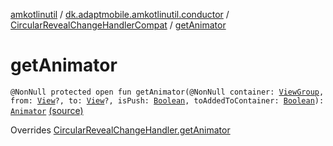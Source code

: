 [amkotlinutil](../../index.md) / [dk.adaptmobile.amkotlinutil.conductor](../index.md) / [CircularRevealChangeHandlerCompat](index.md) / [getAnimator](./get-animator.md)

# getAnimator

`@NonNull protected open fun getAnimator(@NonNull container: `[`ViewGroup`](https://developer.android.com/reference/android/view/ViewGroup.html)`, from: `[`View`](https://developer.android.com/reference/android/view/View.html)`?, to: `[`View`](https://developer.android.com/reference/android/view/View.html)`?, isPush: `[`Boolean`](https://kotlinlang.org/api/latest/jvm/stdlib/kotlin/-boolean/index.html)`, toAddedToContainer: `[`Boolean`](https://kotlinlang.org/api/latest/jvm/stdlib/kotlin/-boolean/index.html)`): `[`Animator`](https://developer.android.com/reference/android/animation/Animator.html) [(source)](https://github.com/adaptmobile-organization/amkotlinutil/tree/master/amkotlinutil/src/main/java/dk/adaptmobile/amkotlinutil/conductor/CircularRevealChangeHandlerCompat.java#L20)

Overrides [CircularRevealChangeHandler.getAnimator](../-circular-reveal-change-handler/get-animator.md)

